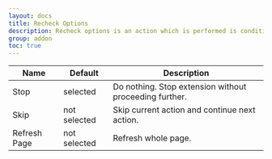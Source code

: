 ```yaml
---
layout: docs
title: Recheck Options
description: Recheck options is an action which is performed is condition is failed even after recheck
group: addon
toc: true
---
```


<table class="table">
  <thead>
    <tr>
      <th>Name</th>
      <th>Default</th>
      <th>Description</th>
    </tr>
  </thead>
  <tbody>
    <tr>
      <td>Stop</td>
      <td>selected</td>
      <td>Do nothing. Stop extension without proceeding further.</td>
    </tr>
    <tr>
      <td>Skip</td>
      <td>not selected</td>
      <td>Skip current action and continue next action.</td>
    </tr>
    <tr>
      <td>Refresh Page</td>
      <td>not selected</td>
      <td>Refresh whole page.</td>
    </tr>
  </tbody>
</table>